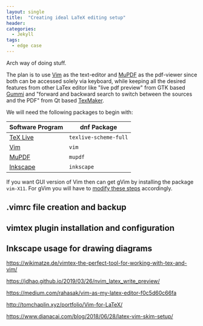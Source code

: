 ```yaml
---
layout: single
title:  "Creating ideal LaTeX editing setup"
header:
categories: 
  - Jekyll
tags:
  - edge case
---
```

Arch way of doing stuff.

The plan is to use [Vim](https://www.vim.org/) as the text-editor and [MuPDF](https://mupdf.com/) as the pdf-viewer since both can be accessed solely via keyboard, while keeping all the desired features from other LaTex editor like "live pdf preview" from GTK based [Gummi](https://github.com/alexandervdm/gummi) and "forward and backward search to switch between the sources and the PDF" from Qt based [TexMaker](https://www.xm1math.net/texmaker/).

We will need the following packages to begin with:

| Software Program | dnf Package |
|----------|----------|
|[TeX Live](https://docs.fedoraproject.org/en-US/neurofedora/latex/) | `texlive-scheme-full`|
|[Vim](https://fedoraproject.org/wiki/Vim) |`vim`|
| [MuPDF](https://mupdf.com/) | `mupdf`|
| [Inkscape](https://inkscape.org/) | `inkscape`|

If you want GUI version of Vim then can get gVim by installing the package `vim-X11`. For gVim you will have to [modify these steps](https://vi.stackexchange.com/questions/11484/) accordingly.

## .vimrc file creation and backup

## vimtex plugin installation and configuration


## Inkscape usage for drawing diagrams




https://wikimatze.de/vimtex-the-perfect-tool-for-working-with-tex-and-vim/

https://jdhao.github.io/2019/03/26/nvim_latex_write_preview/

https://medium.com/rahasak/vim-as-my-latex-editor-f0c5d60c66fa

http://tomchaplin.xyz/portfolio/Vim-for-LaTeX/

https://www.dianacai.com/blog/2018/06/28/latex-vim-skim-setup/



